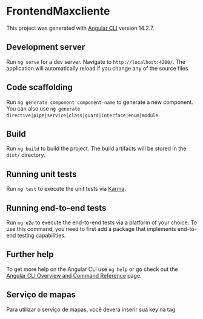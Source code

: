 # FrontendMaxcliente

This project was generated with [Angular CLI](https://github.com/angular/angular-cli) version 14.2.7.

## Development server

Run `ng serve` for a dev server. Navigate to `http://localhost:4200/`. The application will automatically reload if you change any of the source files.

## Code scaffolding

Run `ng generate component component-name` to generate a new component. You can also use `ng generate directive|pipe|service|class|guard|interface|enum|module`.

## Build

Run `ng build` to build the project. The build artifacts will be stored in the `dist/` directory.

## Running unit tests

Run `ng test` to execute the unit tests via [Karma](https://karma-runner.github.io).

## Running end-to-end tests

Run `ng e2e` to execute the end-to-end tests via a platform of your choice. To use this command, you need to first add a package that implements end-to-end testing capabilities.

## Further help

To get more help on the Angular CLI use `ng help` or go check out the [Angular CLI Overview and Command Reference](https://angular.io/cli) page.

## Serviço de mapas

Para utilizar o serviço de mapas, você deverá inserir sua key na tag <script> do arquivo "src/index.html", conforme fora explicitado abaixo:

![image](https://user-images.githubusercontent.com/63269683/199889409-a1511e4a-32d1-46c4-8f23-a3f21e5fd457.png)

## Telas

### Lista de Clientes
* Apresenta os clientes cadastrados
* Permite a deleção dos mesmos
* Permite a busca pelo nome dos mesmos

![image](https://user-images.githubusercontent.com/63269683/199891365-2047dc5d-a236-41d0-9627-2d9170d4f190.png)

### Cadastro de Cliente
* Acessado a partir de "Novo Cliente"
* Permite o cadastro de Cliente
* Ao digitar um CEP válido e clicar fora do campo, os dados de endereço serão atualizados automaticamente
* Permite o cadastro de um ponto de localização no mapa, para ser exibido posteriormente (na tela Geolocalização dos Clientes)

![image](https://user-images.githubusercontent.com/63269683/199891562-4a314353-6375-4c73-a086-e1b9553d59f6.png)


### Geolocalização dos Clientes
* Exibe as geolocalizações dos clientes em formato de marcações
* Exibe detalhes do cliente ao clicar em uma marcação (sem ferir a LGPD)

![image](https://user-images.githubusercontent.com/63269683/199891976-7df6bc08-614a-400c-83f3-3df3fd6b37cc.png)



